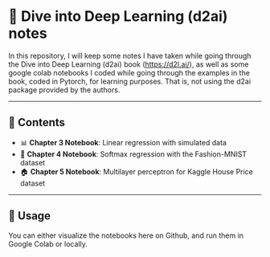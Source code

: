 # 📘 Dive into Deep Learning (d2ai) notes

In this repository, I will keep some notes I have taken while going through the Dive into Deep Learning (d2ai) book (<https://d2l.ai/>), as well as some google colab notebooks I coded while going through the examples in the book, coded in Pytorch, for learning purposes. That is, not using the d2ai package provided by the authors.  

---
## 📂 Contents

- 📊 **Chapter 3 Notebook**: Linear regression with simulated data
- 👕 **Chapter 4 Notebook**: Softmax regression with the Fashion-MNIST dataset
- 🏠 **Chapter 5 Notebook**: Multilayer perceptron for Kaggle House Price dataset

---

## 🚀 Usage
You can either visualize the notebooks here on Github, and run them in Google Colab or locally.

